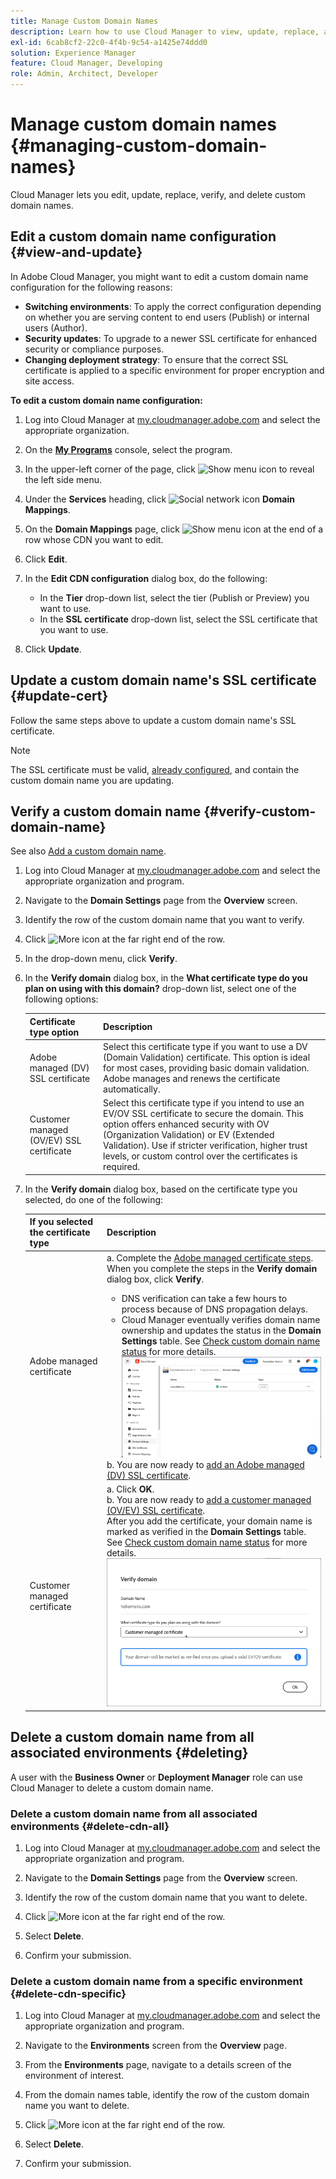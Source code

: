 ```yaml
---
title: Manage Custom Domain Names
description: Learn how to use Cloud Manager to view, update, replace, and delete custom domain names.
exl-id: 6cab8cf2-22c0-4f4b-9c54-a1425e74ddd0
solution: Experience Manager
feature: Cloud Manager, Developing
role: Admin, Architect, Developer
---
```


# Manage custom domain names {#managing-custom-domain-names}

Cloud Manager lets you edit, update, replace, verify, and delete custom domain names.

## Edit a custom domain name configuration {#view-and-update}

In Adobe Cloud Manager, you might want to edit a custom domain name configuration for the following reasons:

* **Switching environments**: To apply the correct configuration depending on whether you are serving content to end users (Publish) or internal users (Author).
* **Security updates**: To upgrade to a newer SSL certificate for enhanced security or compliance purposes.
* **Changing deployment strategy**: To ensure that the correct SSL certificate is applied to a specific environment for proper encryption and site access.

**To edit a custom domain name configuration:**

1. Log into Cloud Manager at [my.cloudmanager.adobe.com](https://my.cloudmanager.adobe.com/) and select the appropriate organization.

1. On the **[My Programs](/help/implementing/cloud-manager/navigation.md#my-programs)** console, select the program.

1. In the upper-left corner of the page, click ![Show menu icon](https://spectrum.adobe.com/static/icons/workflow_18/Smock_ShowMenu_18_N.svg) to reveal the left side menu.

1. Under the **Services** heading, click ![Social network icon](https://spectrum.adobe.com/static/icons/workflow_18/Smock_SocialNetwork_18_N.svg) **Domain Mappings**.

1. On the **Domain Mappings** page, click ![Show menu icon](https://spectrum.adobe.com/static/icons/workflow_18/Smock_More_18_N.svg) at the end of a row whose CDN you want to edit. 

1. Click **Edit**.

1. In the **Edit CDN configuration** dialog box, do the following:

    * In the **Tier** drop-down list, select the tier (Publish or Preview) you want to use.
    * In the **SSL certificate** drop-down list, select the SSL certificate that you want to use.

1. Click **Update**.


## Update a custom domain name's SSL certificate {#update-cert}

Follow the same steps above to update a custom domain name's SSL certificate.

>[!NOTE]
>
>The SSL certificate must be valid, [already configured](/help/implementing/cloud-manager/managing-ssl-certifications/introduction-to-ssl-certificates.md), and contain the custom domain name you are updating.


## Verify a custom domain name {#verify-custom-domain-name}

See also [Add a custom domain name](/help/implementing/cloud-manager/custom-domain-names/add-custom-domain-name.md).

1. Log into Cloud Manager at [my.cloudmanager.adobe.com](https://my.cloudmanager.adobe.com/) and select the appropriate organization and program.

1. Navigate to the **Domain Settings** page from the **Overview** screen.

1. Identify the row of the custom domain name that you want to verify.

1. Click ![More icon](https://spectrum.adobe.com/static/icons/workflow_18/Smock_More_18_N.svg) at the far right end of the row.

1. In the drop-down menu, click **Verify**.

1. In the **Verify domain** dialog box, in the **What certificate type do you plan on using with this domain?** drop-down list, select one of the following options:

   | Certificate type option | Description |
   | --- | --- |
   | Adobe managed (DV) SSL certificate | Select this certificate type if you want to use a DV (Domain Validation) certificate. This option is ideal for most cases, providing basic domain validation. Adobe manages and renews the certificate automatically. |
   | Customer managed (OV/EV) SSL certificate | Select this certificate type if you intend to use an EV/OV SSL certificate to secure the domain. This option offers enhanced security with OV (Organization Validation) or EV (Extended Validation). Use if stricter verification, higher trust levels, or custom control over the certificates is required. |

1. In the **Verify domain** dialog box, based on the certificate type you selected, do one of the following:

   | If you selected the certificate type | Description |
   | --- | ---  |
   | Adobe managed certificate |a. Complete the [Adobe managed certificate steps](/help/implementing/cloud-manager/custom-domain-names/add-custom-domain-name.md#adobe-managed-cert-steps). When you complete the steps in the **Verify domain** dialog box, click **Verify**.<ul><li>DNS verification can take a few hours to process because of DNS propagation delays.</li><li>Cloud Manager eventually verifies domain name ownership and updates the status in the **Domain Settings** table. See [Check custom domain name status](/help/implementing/cloud-manager/custom-domain-names/check-domain-name-status.md) for more details.</li>![Verify domain status](/help/implementing/cloud-manager/assets/domain-settings-verified.png)</li></ul>b. You are now ready to [add an Adobe managed (DV) SSL certificate](/help/implementing/cloud-manager/managing-ssl-certifications/add-ssl-certificate.md#add-adobe-managed-ssl-cert).</li></ul> |
   | Customer managed certificate | a. Click **OK**.<br>b. You are now ready to [add a customer managed (OV/EV) SSL certificate](/help/implementing/cloud-manager/managing-ssl-certifications/add-ssl-certificate.md#add-customer-managed-ssl-cert).<br>After you add the certificate, your domain name is marked as verified in the **Domain Settings** table. See [Check custom domain name status](/help/implementing/cloud-manager/custom-domain-names/check-domain-name-status.md) for more details.</li></ul><br>![Verify domain for a customer managed EV/OV certificate](/help/implementing/cloud-manager/assets/verify-domain-customer-managed-step.png) |


## Delete a custom domain name from all associated environments {#deleting}

A user with the **Business Owner** or **Deployment Manager** role can use Cloud Manager to delete a custom domain name.

### Delete a custom domain name from all associated environments {#delete-cdn-all}

1. Log into Cloud Manager at [my.cloudmanager.adobe.com](https://my.cloudmanager.adobe.com/) and select the appropriate organization and program.

1. Navigate to the **Domain Settings** page from the **Overview** screen.

1. Identify the row of the custom domain name that you want to delete.

1. Click ![More icon](https://spectrum.adobe.com/static/icons/workflow_18/Smock_More_18_N.svg) at the far right end of the row.

1. Select **Delete**.

1. Confirm your submission.


### Delete a custom domain name from a specific environment {#delete-cdn-specific}

1. Log into Cloud Manager at [my.cloudmanager.adobe.com](https://my.cloudmanager.adobe.com/) and select the appropriate organization and program.

1. Navigate to the **Environments** screen from the **Overview** page.

1. From the **Environments** page, navigate to a details screen of the environment of interest.

1. From the domain names table, identify the row of the custom domain name you want to delete.

1. Click ![More icon](https://spectrum.adobe.com/static/icons/workflow_18/Smock_More_18_N.svg) at the far right end of the row.

1. Select **Delete**.

1. Confirm your submission.
